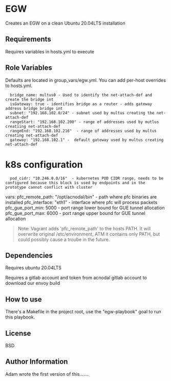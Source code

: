 EGW
=========

Creates an EGW on a clean Ubuntu 20.04LTS installation

Requirements
------------

Requires variables in hosts.yml to execute

Role Variables
--------------

Defaults are located in group_vars/egw.yml. You can add per-host overrides to hosts.yml.

      bridge_name: multus0 - Used to identify the net-attach-def and create the bridge int
      isGateway: true - identifies bridge as a router - adds gateway address bridge bridge int
      subnet: "192.168.102.0/24" - subnet used by multus creating the net-attach-def
      rangeStart: "192.168.102.200" - range of addresses used by mutlus creatiing net-attach-def
      rangeEnd: "192.168.102.216"  - range of addresses used by multus creating net-attach-def
      gateway: "192.168.102.1" -  default gateway used by multus creating net-attach-def

# k8s configuration

      pod_cidr: "10.246.0.0/16"  - kubernetes POD CIDR range, needs to be configured because this block is used by endpoints and in the prototype cannot conflict with cluster

  vars:
    pfc_remote_path: "/opt/acnodal/bin" - path where pfc binaries are installed
    pfc_interface: "eth1" - interface where pfc will process packets
    pfc_gue_port_min: 5000 - port range lower bound for GUE tunnel allocation
    pfc_gue_port_max: 6000 - port range upper bound for GUE tunnel allocation

> Note: Vagrant adds 'pfc_remote_path' to the hosts PATH. It will overwrite original /etc/environment, ATM it contains only PATH, but could possibly cause a troube in the future.

Dependencies
------------

Requires ubuntu 20.04LTS

Requires a gitlab account and token from acnodal gitlab account to download our envoy build

How to use
----------------

There's a Makefile in the project root, use the "egw-playbook" goal to run this playbook.

License
-------

BSD

Author Information
------------------

Adam wrote the first version of this.......
